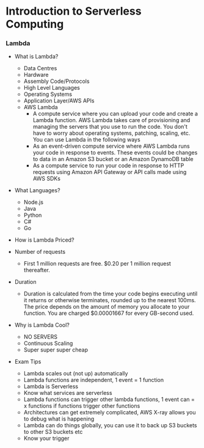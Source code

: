 # Introduction to Serverless Computing

### Lambda

- What is Lambda?
  - Data Centres
  - Hardware
  - Assembly Code/Protocols
  - High Level Languages
  - Operating Systems
  - Application Layer/AWS APIs
  - AWS Lambda
    - A compute service where you can upload your code and create a Lambda function. AWS Lambda takes care of provisioning and managing the servers that you use to run the code. You don't have to worry about operating systems, patching, scaling, etc. You can use Lambda in the following ways
    - As an event-driven compute service where AWS Lambda runs your code in response to events. These events could be changes to data in an Amazon S3 bucket or an Amazon DynamoDB table
    - As a compute service to run your code in response to HTTP requests using Amazon API Gateway or API calls made using AWS SDKs

- What Languages?
  - Node.js
  - Java
  - Python
  - C#
  - Go

 - How is Lambda Priced?
  - Number of requests
    - First 1 million requests are free. $0.20 per 1 million request thereafter.
  - Duration
    - Duration is calculated from the time your code begins executing until it returns or otherwise terminates, rounded up to the nearest 100ms. The price depends on the amount of memory you allocate to your function. You are charged $0.00001667 for every GB-second used.

- Why is Lambda Cool?
  - NO SERVERS
  - Continuous Scaling
  - Super super super cheap

- Exam Tips
  - Lambda scales out (not up) automatically
  - Lambda functions are independent, 1 event = 1 function
  - Lambda is Serverless
  - Know what services are serverless
  - Lambda functions can trigger other lambda functions, 1 event can = x functions if functions trigger other functions
  - Architectures can get extremely complicated, AWS X-ray allows you to debug what is happening
  - Lambda can do things globally, you can use it to back up S3 buckets to other S3 buckets etc
  - Know your trigger
